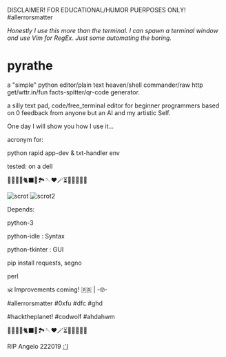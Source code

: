 DISCLAIMER! FOR EDUCATIONAL/HUMOR PUERPOSES ONLY! #allerrorsmatter 

*Honestly I use this more than the terminal. I can spawn a terminal window and use Vim for RegEx. Just some automating the boring.*

# pyrathe

a "simple" python editor/plain text heaven/shell commander/raw http get/wttr.in/fun facts-spitter/qr-code generator.

a silly text pad, code/free_terminal editor for beginner programmers based on 0 feedback from anyone but an AI and my artistic Self.

One day I will show you how I use it...

acronym for:

python rapid app-dev & txt-handler env

tested: on a dell

🐡🐧🐍🐚🐈‍⬛🦤🏞🪡♥️🪄⏳️🎲🎯🧩🏅🎉

![scrot](https://github.com/hardkorebob/pyrhate/blob/main/scrot.png)
![scrot2](https://github.com/hardkorebob/pyrhate/blob/main/scrot2.png)


Depends:

  python-3
  
  python-idle : Syntax
  
  python-tkinter : GUI
  
  pip install requests, segno

  perl 
  

🕉 Improvements coming! 🇵🇷 | -🤓-

#allerrorsmatter #0xfu #dfc #ghd

#hacktheplanet! #codwolf #ahdahwm

🐡🐧🐍🐚🐈‍⬛🦤🏞🪡♥️🪄⏳️🎲🎯🧩🏅🎉

RIP Angelo 222019 [:'(](https://wapa.tv/noticias/locales/desgarrador-v-deo-muestra-el-momento-en-que-ocurri-el-accidente-fatal-en-caguas/article_618df4aa-282e-5dbe-8a76-dab290b6108b.html)
